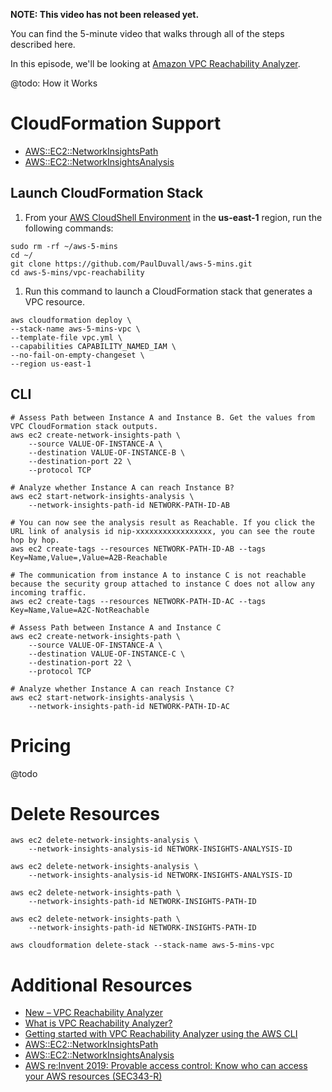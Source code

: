 **NOTE: This video has not been released yet.**

You can find the 5-minute video that walks through all of the steps described here. 

In this episode, we'll be looking at [Amazon VPC Reachability Analyzer](https://aws.amazon.com/blogs/aws/new-vpc-insights-analyzes-reachability-and-visibility-in-vpcs/).

@todo: How it Works



# CloudFormation Support

* [AWS::EC2::NetworkInsightsPath](https://docs.aws.amazon.com/AWSCloudFormation/latest/UserGuide/aws-resource-ec2-networkinsightspath.html)
* [AWS::EC2::NetworkInsightsAnalysis](https://docs.aws.amazon.com/AWSCloudFormation/latest/UserGuide/aws-resource-ec2-networkinsightsanalysis.html)

## Launch CloudFormation Stack

1. From your [AWS CloudShell Environment](https://us-east-1.console.aws.amazon.com/cloudshell/home?region=us-east-1#) in the **us-east-1** region, run the following commands: 

```
sudo rm -rf ~/aws-5-mins
cd ~/
git clone https://github.com/PaulDuvall/aws-5-mins.git
cd aws-5-mins/vpc-reachability
```

1. Run this command to launch a CloudFormation stack that generates a VPC resource.  

```
aws cloudformation deploy \
--stack-name aws-5-mins-vpc \
--template-file vpc.yml \
--capabilities CAPABILITY_NAMED_IAM \
--no-fail-on-empty-changeset \
--region us-east-1
```

## CLI

```
# Assess Path between Instance A and Instance B. Get the values from VPC CloudFormation stack outputs.
aws ec2 create-network-insights-path \
    --source VALUE-OF-INSTANCE-A \
    --destination VALUE-OF-INSTANCE-B \
    --destination-port 22 \
    --protocol TCP 

# Analyze whether Instance A can reach Instance B?
aws ec2 start-network-insights-analysis \
    --network-insights-path-id NETWORK-PATH-ID-AB
    
# You can now see the analysis result as Reachable. If you click the URL link of analysis id nip-xxxxxxxxxxxxxxxxx, you can see the route hop by hop.    
aws ec2 create-tags --resources NETWORK-PATH-ID-AB --tags Key=Name,Value=,Value=A2B-Reachable

# The communication from instance A to instance C is not reachable because the security group attached to instance C does not allow any incoming traffic.
aws ec2 create-tags --resources NETWORK-PATH-ID-AC --tags Key=Name,Value=A2C-NotReachable

# Assess Path between Instance A and Instance C
aws ec2 create-network-insights-path \
    --source VALUE-OF-INSTANCE-A \
    --destination VALUE-OF-INSTANCE-C \
    --destination-port 22 \
    --protocol TCP 

# Analyze whether Instance A can reach Instance C?
aws ec2 start-network-insights-analysis \
    --network-insights-path-id NETWORK-PATH-ID-AC
```

# Pricing
@todo

# Delete Resources

```
aws ec2 delete-network-insights-analysis \
    --network-insights-analysis-id NETWORK-INSIGHTS-ANALYSIS-ID

aws ec2 delete-network-insights-analysis \
    --network-insights-analysis-id NETWORK-INSIGHTS-ANALYSIS-ID

aws ec2 delete-network-insights-path \
    --network-insights-path-id NETWORK-INSIGHTS-PATH-ID
    
aws ec2 delete-network-insights-path \
    --network-insights-path-id NETWORK-INSIGHTS-PATH-ID
    
aws cloudformation delete-stack --stack-name aws-5-mins-vpc
```

# Additional Resources

* [New – VPC Reachability Analyzer](https://aws.amazon.com/blogs/aws/new-vpc-insights-analyzes-reachability-and-visibility-in-vpcs/)
* [What is VPC Reachability Analyzer?](https://docs.aws.amazon.com/vpc/latest/reachability/what-is-reachability-analyzer.html)
* [Getting started with VPC Reachability Analyzer using the AWS CLI](https://docs.aws.amazon.com/vpc/latest/reachability/getting-started-cli.html)
* [AWS::EC2::NetworkInsightsPath](https://docs.aws.amazon.com/AWSCloudFormation/latest/UserGuide/aws-resource-ec2-networkinsightspath.html)
* [AWS::EC2::NetworkInsightsAnalysis](https://docs.aws.amazon.com/AWSCloudFormation/latest/UserGuide/aws-resource-ec2-networkinsightsanalysis.html)
* [AWS re:Invent 2019: Provable access control: Know who can access your AWS resources (SEC343-R)](https://www.youtube.com/watch?v=6DX7p-OirGU)